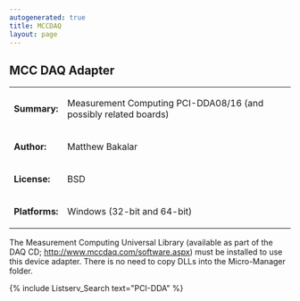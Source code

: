 ```yaml
---
autogenerated: true
title: MCCDAQ
layout: page
---
```


## MCC DAQ Adapter

<table>
<tr>
<td markdown="1">

**Summary:**

</td>
<td markdown="1">

Measurement Computing PCI-DDA08/16 (and possibly related boards)

</td>
</tr>
<tr>
<td markdown="1">

**Author:**

</td>
<td markdown="1">

Matthew Bakalar

</td>
</tr>
<tr>
<td markdown="1">

**License:**

</td>
<td markdown="1">

BSD

</td>
</tr>
<tr>
<td markdown="1">

**Platforms:**

</td>
<td markdown="1">

Windows (32-bit and 64-bit)

</td>
</tr>
</table>

The Measurement Computing Universal Library (available as part of the
DAQ CD; <http://www.mccdaq.com/software.aspx>) must be installed to use
this device adapter. There is no need to copy DLLs into the
Micro-Manager folder.

{% include Listserv_Search text="PCI-DDA" %}

